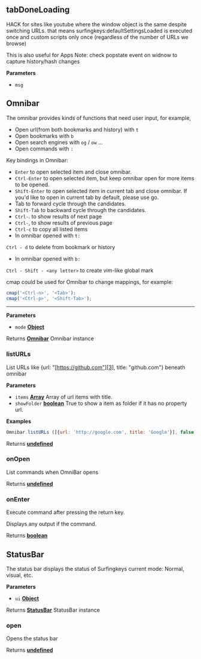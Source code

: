 <!-- Generated by documentation.js. Update this documentation by updating the source code. -->

## tabDoneLoading

HACK for sites like youtube where the window object is the same despite switching URLs.
that means surfingkeys:defaultSettingsLoaded is executed once and custom scripts only once (regardless of the number of URLs we browse)

This is also useful for Apps
Note: check popstate event on widnow to capture  history/hash changes

**Parameters**

-   `msg`  

## Omnibar

The omnibar provides kinds of functions that need user input, for example,

-   Open url(from both bookmarks and history) with `t`
-   Open bookmarks with `b`
-   Open search engines with `og` / `ow` ...
-   Open commands with `:`

Key bindings in Omnibar:

-   `Enter` to open selected item and close omnibar.
-   `Ctrl-Enter` to open selected item, but keep omnibar open for more items to be opened.
-   `Shift-Enter` to open selected item in current tab and close omnibar.
    If you'd like to open in current tab by default, please use go.
-   Tab to forward cycle through the candidates.
-   `Shift-Tab` to backward cycle through the candidates.
-   `Ctrl-`. to show results of next page
-   `Ctrl-`, to show results of previous page
-   `Ctrl-c` to copy all listed items
-   In omnibar opened with `t:`

`Ctrl - d` to delete from bookmark or history

-   In omnibar opened with `b:`

`Ctrl - Shift - <any letter>` to create vim-like global mark

cmap could be used for Omnibar to change mappings, for example:

```js
cmap('<Ctrl-n>', '<Tab>');
cmap('<Ctrl-p>', '<Shift-Tab>');
```

* * *

**Parameters**

-   `mode` **[Object][1]** 

Returns **[Omnibar][2]** Omnibar instance

### listURLs

List URLs like {url: "[https://github.com"][3], title: "github.com"} beneath omnibar

**Parameters**

-   `items` **[Array][4]** Array of url items with title.
-   `showFolder` **[boolean][5]** True to show a item as folder if it has no property url.

**Examples**

```javascript
Omnibar.listURLs ([{url: 'http://google.com', title: 'Google'}], false)
```

Returns **[undefined][6]** 

### onOpen

List commands when OmniBar opens

Returns **[undefined][6]** 

### onEnter

Execute command after pressing the return key.

Displays any output if the command.

Returns **[boolean][5]** 

## StatusBar

The status bar displays the status of Surfingkeys current mode: Normal, visual, etc.

**Parameters**

-   `ui` **[Object][1]** 

Returns **[StatusBar][7]** StatusBar instance

### open

Opens the status bar

Returns **[undefined][6]** 

[1]: https://developer.mozilla.org/docs/Web/JavaScript/Reference/Global_Objects/Object

[2]: #omnibar

[3]: https://github.com"

[4]: https://developer.mozilla.org/docs/Web/JavaScript/Reference/Global_Objects/Array

[5]: https://developer.mozilla.org/docs/Web/JavaScript/Reference/Global_Objects/Boolean

[6]: https://developer.mozilla.org/docs/Web/JavaScript/Reference/Global_Objects/undefined

[7]: #statusbar
